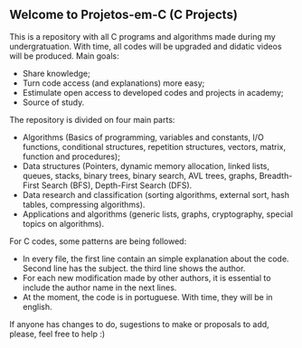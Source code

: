 ## Welcome to Projetos-em-C (C Projects)

This is a repository with all C programs and algorithms made during my undergratuation. With time, all codes will be upgraded and didatic videos will be produced. Main goals:

- Share knowledge;
- Turn code access (and explanations) more easy;
- Estimulate open access to developed codes and projects in academy;
- Source of study.

The repository is divided on four main parts:
- Algorithms (Basics of programming, variables and constants, I/O functions, conditional structures, repetition structures, vectors, matrix, function and procedures);
- Data structures (Pointers, dynamic memory allocation, linked lists, queues, stacks, binary trees, binary search, AVL trees, graphs, Breadth-First Search (BFS), Depth-First Search (DFS).
- Data research and classification (sorting algorithms, external sort, hash tables, compressing algorithms).
- Applications and algorithms (generic lists, graphs, cryptography, special topics on algorithms).

For C codes, some patterns are being followed:
- In every file, the first line contain an simple explanation about the code. Second line has the subject. the third line shows the author.
- For each new modification made by other authors, it is essential to include the author name in the next lines.
- At the moment, the code is in portuguese. With time, they will be in english.

If anyone has changes to do, sugestions to make or proposals to add, please, feel free to help :)
